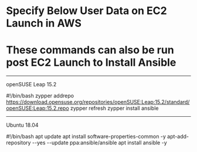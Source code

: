 # Specify Below User Data on EC2 Launch in AWS
# These commands can also be run post EC2 Launch to Install Ansible

---
openSUSE Leap 15.2

#!/bin/bash
zypper addrepo https://download.opensuse.org/repositories/openSUSE:Leap:15.2/standard/openSUSE:Leap:15.2.repo
zypper refresh
zypper install ansible

---
Ubuntu 18.04

#!/bin/bash
apt update
apt install software-properties-common -y
apt-add-repository --yes --update ppa:ansible/ansible
apt install ansible -y

